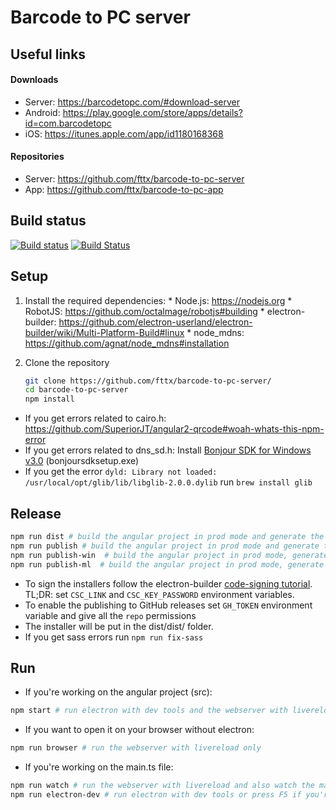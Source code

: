 # Barcode to PC server

## Useful links
#### Downloads
* Server: https://barcodetopc.com/#download-server
* Android: https://play.google.com/store/apps/details?id=com.barcodetopc
* iOS: https://itunes.apple.com/app/id1180168368

#### Repositories
* Server: https://github.com/fttx/barcode-to-pc-server
* App: https://github.com/fttx/barcode-to-pc-app

## Build status

[![Build status](https://ci.appveyor.com/api/projects/status/un8nkjy7755fh7io?svg=true)](https://ci.appveyor.com/project/fttx/barcode-to-pc-server)
[![Build Status](https://travis-ci.org/fttx/barcode-to-pc-server.svg)](https://travis-ci.org/fttx/barcode-to-pc-server)

## Setup
  1. Install the required dependencies:
    * Node.js: https://nodejs.org
    * RobotJS: https://github.com/octalmage/robotjs#building
    * electron-builder: https://github.com/electron-userland/electron-builder/wiki/Multi-Platform-Build#linux
    * node_mdns: https://github.com/agnat/node_mdns#installation

  2. Clone the repository
  
      ```bash
      git clone https://github.com/fttx/barcode-to-pc-server/
      cd barcode-to-pc-server
      npm install
      ```

  * If you get errors related to cairo.h:  https://github.com/SuperiorJT/angular2-qrcode#woah-whats-this-npm-error
  * If you get errors related to dns_sd.h: Install [Bonjour SDK for Windows v3.0](https://developer.apple.com/download/more/) (bonjoursdksetup.exe) 
  * If you get the error `dyld: Library not loaded: /usr/local/opt/glib/lib/libglib-2.0.0.dylib` run `brew install glib`

## Release 
  ```bash
  npm run dist # build the angular project in prod mode and generate the app install files for the current platform, works with Windows/macOS/Linux. Out dir: dist/dist/
  npm run publish # build the angular project in prod mode and generate the app installer for all platforms and uploads them to GitHub releases
  npm run publish-win  # build the angular project in prod mode, generate the app installer for Windows x32, for Windows x64 and uploads them to GitHub releases
  npm run publish-ml  # build the angular project in prod mode, generate the app installer for macOS, Linux and uploads them to GitHub releases
  ```
  
  * To sign the installers follow the electron-builder [code-signing tutorial](https://www.electron.build/code-signing). TL;DR: set `CSC_LINK` and `CSC_KEY_PASSWORD` environment variables.
  * To enable the publishing to GitHub releases set `GH_TOKEN` environment variable and give all the `repo` permissions
  * The installer will be put in the dist/dist/ folder.
  * If you get sass errors run `npm run fix-sass`


## Run
  * If you're working on the angular project (src):
  ```bash
  npm start # run electron with dev tools and the webserver with livereload
  ```

  * If you want to open it on your browser without electron:
  ```bash
  npm run browser # run the webserver with livereload only
  ```

  * If you're working on the main.ts file:
  ```bash
  npm run watch # run the webserver with livereload and also watch the main.ts file
  npm run electron-dev # run electron with dev tools or press F5 if you're using VSCode to start debugging
  ```

